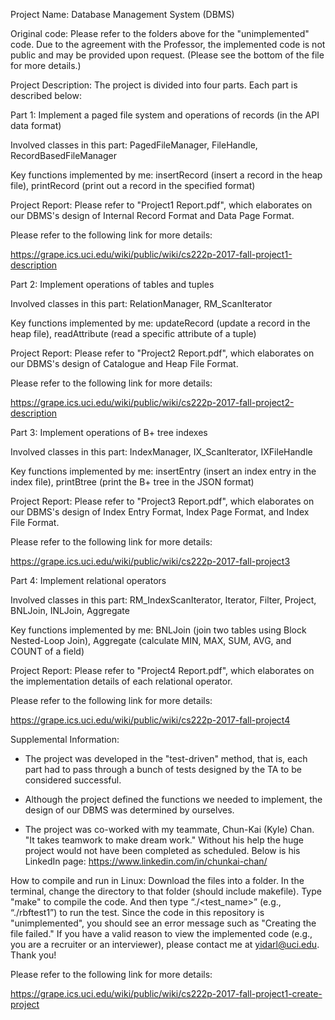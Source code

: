 Project Name: Database Management System (DBMS)


Original code: Please refer to the folders above for the "unimplemented" code. Due to the agreement with the Professor, the implemented code is not public and may be provided upon request. (Please see the bottom of the file for more details.)


Project Description: The project is divided into four parts. Each part is described below:


Part 1: Implement a paged file system and operations of records (in the API data format)

Involved classes in this part: PagedFileManager, FileHandle, RecordBasedFileManager

Key functions implemented by me: insertRecord (insert a record in the heap file),  printRecord (print out a record in the specified format)

Project Report: Please refer to "Project1 Report.pdf", which elaborates on our DBMS's design of Internal Record Format and Data Page Format.

Please refer to the following link for more details:

https://grape.ics.uci.edu/wiki/public/wiki/cs222p-2017-fall-project1-description


Part 2: Implement operations of tables and tuples

Involved classes in this part: RelationManager, RM_ScanIterator 

Key functions implemented by me: updateRecord (update a record in the heap file), readAttribute (read a specific attribute of a tuple)

Project Report: Please refer to "Project2 Report.pdf", which elaborates on our DBMS's design of Catalogue and Heap File Format.

Please refer to the following link for more details:

https://grape.ics.uci.edu/wiki/public/wiki/cs222p-2017-fall-project2-description


Part 3: Implement operations of B+ tree indexes

Involved classes in this part: IndexManager, IX_ScanIterator, IXFileHandle  

Key functions implemented by me: insertEntry (insert an index entry in the index file), printBtree  (print the B+ tree in the JSON format)

Project Report: Please refer to "Project3 Report.pdf", which elaborates on our DBMS's design of Index Entry Format, Index Page Format, and Index File Format.

Please refer to the following link for more details:

https://grape.ics.uci.edu/wiki/public/wiki/cs222p-2017-fall-project3


Part 4: Implement relational operators

Involved classes in this part: RM_IndexScanIterator, Iterator, Filter, Project, BNLJoin, INLJoin, Aggregate 

Key functions implemented by me: BNLJoin (join two tables using Block Nested-Loop Join), Aggregate (calculate MIN, MAX, SUM, AVG, and COUNT of a field)

Project Report: Please refer to "Project4 Report.pdf", which elaborates on the implementation details of each relational operator.

Please refer to the following link for more details:

https://grape.ics.uci.edu/wiki/public/wiki/cs222p-2017-fall-project4


Supplemental Information:

- The project was developed in the "test-driven" method, that is, each part had to pass through a bunch of tests designed by the TA to be considered successful.

- Although the project defined the functions we needed to implement, the design of our DBMS was determined by ourselves.

- The project was co-worked with my teammate, Chun-Kai (Kyle) Chan. "It takes teamwork to make dream work." Without his help the huge project would not have been completed as scheduled. Below is his LinkedIn page:
https://www.linkedin.com/in/chunkai-chan/


How to compile and run in Linux:
Download the files into a folder.
In the terminal, change the directory to that folder (should include makefile).
Type "make" to compile the code.
And then type “./<test_name>” (e.g., “./rbftest1”) to run the test.
Since the code in this repository is "unimplemented", you should see an error message such as "Creating the file failed."
If you have a valid reason to view the implemented code (e.g., you are a recruiter or an interviewer), please contact me at yidarl@uci.edu.
Thank you!

Please refer to the following link for more details:

https://grape.ics.uci.edu/wiki/public/wiki/cs222p-2017-fall-project1-create-project
